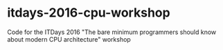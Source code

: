 # itdays-2016-cpu-workshop
Code for the ITDays 2016 "The bare minimum programmers should know about modern CPU architecture" workshop
